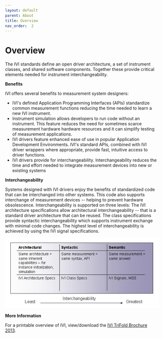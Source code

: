 ```yaml
---
layout: default
parent: About
title: Overview
nav_order:  2
---
```

# Overview

The IVI standards define an open driver architecture, a set of
instrument classes, and shared software components. Together these
provide critical elements needed for instrument interchangeability.

**Benefits**

IVI offers several benefits to measurement system designers:

  - IVI's defined Application Programming Interfaces (APIs) standardize
    common measurement functions reducing the time needed to learn a new
    IVI instrument.
  - Instrument simulation allows developers to run code without an
    instrument. This feature reduces the need for sometimes scarce
    measurement hardware hardware resources and it can simplify testing
    of measurement applications.
  - IVI drivers feature enhanced ease of use in popular Application
    Development Environments. IVI's standard APIs, combined with IVI
    driver wrappers where appropriate, provide fast, intuitive access to
    driver functions.
  - IVI drivers provide for interchangeability. Interchangeability
    reduces the time and effort needed to integrate measurement devices
    into new or existing systems

**Interchangeability**

Systems designed with IVI drivers enjoy the benefits of standardized
code that can be interchanged into other systems. This code also
supports interchange of measurement devices -- helping to prevent
hardware obsolescence. Interchangeability is supported on three levels:
The IVI architecture specifications allow architectural
interchangeability -- that is a standard driver architecture that can be
reused. The class specifications provide syntactic interchangeability
which supports instrument exchange with minimal code changes. The
highest level of interchangeability is achieved by using the IVI signal
specifications.

![](../assets/images/Interchangeability.jpg)

**More Information**

For a printable overview of IVI, view/download the [IVI TriFold Brochure
2013](../assets/docs/IVI%20TriFold%20Brochure%202013.pdf).
